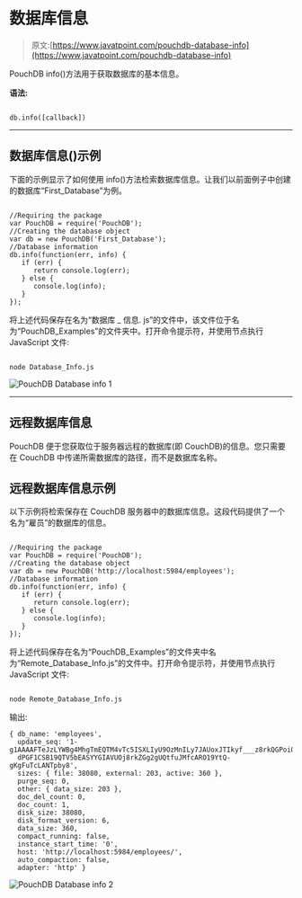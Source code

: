 # 数据库信息

> 原文:[https://www.javatpoint.com/pouchdb-database-info](https://www.javatpoint.com/pouchdb-database-info)

PouchDB info()方法用于获取数据库的基本信息。

**语法:**

```

db.info([callback]) 

```

* * *

## 数据库信息()示例

下面的示例显示了如何使用 info()方法检索数据库信息。让我们以前面例子中创建的数据库“First_Database”为例。

```

//Requiring the package
var PouchDB = require('PouchDB');
//Creating the database object
var db = new PouchDB('First_Database');
//Database information
db.info(function(err, info) {
   if (err) {
      return console.log(err);
   } else {
      console.log(info);
   }
});

```

将上述代码保存在名为“数据库 _ 信息. js”的文件中，该文件位于名为“PouchDB_Examples”的文件夹中。打开命令提示符，并使用节点执行 JavaScript 文件:

```

node Database_Info.js

```

![PouchDB Database info 1](../Images/47367ba4117b8fb365ad227e71e8d105.png)

* * *

## 远程数据库信息

PouchDB 便于您获取位于服务器远程的数据库(即 CouchDB)的信息。您只需要在 CouchDB 中传递所需数据库的路径，而不是数据库名称。

## 远程数据库信息示例

以下示例将检索保存在 CouchDB 服务器中的数据库信息。这段代码提供了一个名为“雇员”的数据库的信息。

```

//Requiring the package
var PouchDB = require('PouchDB');
//Creating the database object
var db = new PouchDB('http://localhost:5984/employees');
//Database information
db.info(function(err, info) {
   if (err) {
      return console.log(err);
   } else {
      console.log(info);
   }
});

```

将上述代码保存在名为“PouchDB_Examples”的文件夹中名为“Remote_Database_Info.js”的文件中。打开命令提示符，并使用节点执行 JavaScript 文件:

```

node Remote_Database_Info.js

```

输出:

```
{ db_name: 'employees',
  update_seq: '1-g1AAAAFTeJzLYWBg4MhgTmEQTM4vTc5ISXLIyU9OzMnILy7JAUoxJTIkyf___z8rkQGPoiQFIJlkT1idA0h
  dPGF1CSB19QTV5bEASYYGIAVUOj8rkZGg2gUQtfuJMfcARO19YtQ-gKgFuTcLANTpby8',
  sizes: { file: 38080, external: 203, active: 360 },
  purge_seq: 0,
  other: { data_size: 203 },
  doc_del_count: 0,
  doc_count: 1,
  disk_size: 38080,
  disk_format_version: 6,
  data_size: 360,
  compact_running: false,
  instance_start_time: '0',
  host: 'http://localhost:5984/employees/',
  auto_compaction: false,
  adapter: 'http' }

```

![PouchDB Database info 2](../Images/f3fe5a2866412b2589c5642727196dab.png)